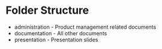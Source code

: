 # Folder Structure

- administration - Product management related documents
- documentation - All other documents
- presentation - Presentation slides
